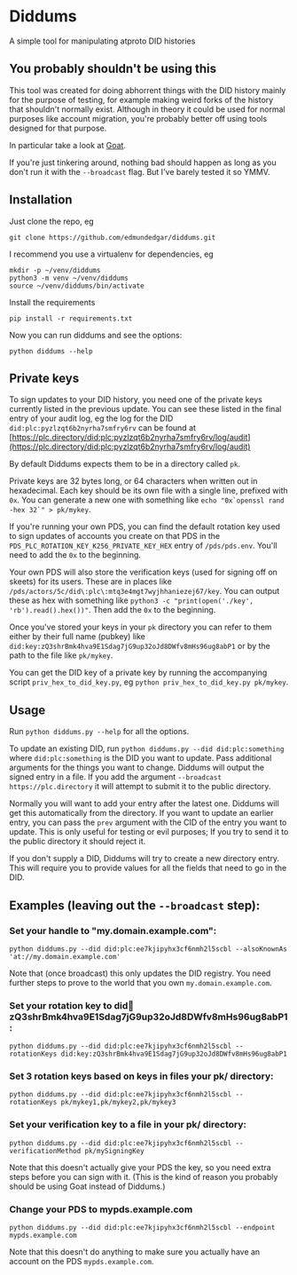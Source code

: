 # Diddums

A simple tool for manipulating atproto DID histories

## You probably shouldn't be using this

This tool was created for doing abhorrent things with the DID history mainly for the purpose of testing, for example making weird forks of the history that shouldn't normally exist. Although in theory it could be used for normal purposes like account migration, you're probably better off using tools designed for that purpose.

In particular take a look at [Goat](https://github.com/bluesky-social/indigo/blob/main/cmd/goat/README.md).

If you're just tinkering around, nothing bad should happen as long as you don't run it with the `--broadcast` flag. But I've barely tested it so YMMV.

## Installation

Just clone the repo, eg

    git clone https://github.com/edmundedgar/diddums.git

I recommend you use a virtualenv for dependencies, eg

    mkdir -p ~/venv/diddums
    python3 -m venv ~/venv/diddums
    source ~/venv/diddums/bin/activate

Install the requirements

    pip install -r requirements.txt

Now you can run diddums and see the options:

    python diddums --help

## Private keys

To sign updates to your DID history, you need one of the private keys currently listed in the previous update. You can see these listed in the final entry of your audit log, eg the log for the DID `did:plc:pyzlzqt6b2nyrha7smfry6rv` can be found at [https://plc.directory/did:plc:pyzlzqt6b2nyrha7smfry6rv/log/audit](https://plc.directory/did:plc:pyzlzqt6b2nyrha7smfry6rv/log/audit)

By default Diddums expects them to be in a directory called `pk`.

Private keys are 32 bytes long, or 64 characters when written out in hexadecimal. Each key should be its own file with a single line, prefixed with `0x`. You can generate a new one with something like ``echo "0x`openssl rand -hex 32`" > pk/mykey``.

If you're running your own PDS, you can find the default rotation key used to sign updates of accounts you create on that PDS in the `PDS_PLC_ROTATION_KEY_K256_PRIVATE_KEY_HEX` entry of `/pds/pds.env`. You'll need to add the `0x` to the beginning.

Your own PDS will also store the verification keys (used for signing off on skeets) for its users. These are in places like `/pds/actors/5c/did\:plc\:mtq3e4mgt7wyjhhaniezej67/key`. You can output these as hex with something like `python3 -c "print(open('./key', 'rb').read().hex())"`. Then add the `0x` to the beginning.

Once you've stored your keys in your `pk` directory you can refer to them either by their full name (pubkey) like `did:key:zQ3shrBmk4hva9E1Sdag7jG9up32oJd8DWfv8mHs96ug8abP1` or by the path to the file like `pk/mykey`.

You can get the DID key of a private key by running the accompanying script `priv_hex_to_did_key.py`, eg `python priv_hex_to_did_key.py pk/mykey`.


## Usage

Run `python diddums.py --help` for all the options.

To update an existing DID, run `python diddums.py --did did:plc:something` where `did:plc:something` is the DID you want to update. Pass additional arguments for the things you want to change. Diddums will output the signed entry in a file. If you add the argument `--broadcast https://plc.directory` it will attempt to submit it to the public directory.

Normally you will want to add your entry after the latest one. Diddums will get this automatically from the directory. If you want to update an earlier entry, you can pass the `prev` argument with the CID of the entry you want to update. This is only useful for testing or evil purposes; If you try to send it to the public directory it should reject it.

If you don't supply a DID, Diddums will try to create a new directory entry. This will require you to provide values for all the fields that need to go in the DID.

## Examples (leaving out the `--broadcast` step):

### Set your handle to "my.domain.example.com":

    python diddums.py --did did:plc:ee7kjipyhx3cf6nmh2l5scbl --alsoKnownAs 'at://my.domain.example.com'

Note that (once broadcast) this only updates the DID registry. You need further steps to prove to the world that you own `my.domain.example.com`.

### Set your rotation key to did:key:zQ3shrBmk4hva9E1Sdag7jG9up32oJd8DWfv8mHs96ug8abP1:

    python diddums.py --did did:plc:ee7kjipyhx3cf6nmh2l5scbl --rotationKeys did:key:zQ3shrBmk4hva9E1Sdag7jG9up32oJd8DWfv8mHs96ug8abP1

### Set 3 rotation keys based on keys in files your pk/ directory:

    python diddums.py --did did:plc:ee7kjipyhx3cf6nmh2l5scbl --rotationKeys pk/mykey1,pk/mykey2,pk/mykey3

### Set your verification key to a file in your pk/ directory:

    python diddums.py --did did:plc:ee7kjipyhx3cf6nmh2l5scbl --verificationMethod pk/mySigningKey

Note that this doesn't actually give your PDS the key, so you need extra steps before you can sign with it. (This is the kind of reason you probably should be using Goat instead of Diddums.)

### Change your PDS to mypds.example.com

    python diddums.py --did did:plc:ee7kjipyhx3cf6nmh2l5scbl --endpoint mypds.example.com

Note that this doesn't do anything to make sure you actually have an account on the PDS `mypds.example.com`.
